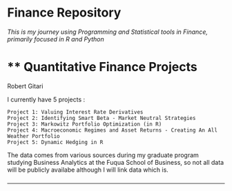# Finance Repository

*This is my journey using Programming and Statistical tools in Finance, primarily focused in R and Python* 

** Quantitative Finance Projects
================================================================
Robert Gitari 

I currently have 5 projects :

    Project 1: Valuing Interest Rate Derivatives
    Project 2: Identifying Smart Beta - Market Neutral Strategies
    Project 3: Markowitz Portfolio Optimization (in R)
    Project 4: Macroeconomic Regimes and Asset Returns - Creating An All Weather Portfolio
    Project 5: Dynamic Hedging in R
    

    

The data comes from various sources during my graduate program studying Business Analytics at the Fuqua School of Business, so not all data will be publicly availabe although I will link data which is. 



###
---
